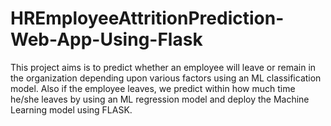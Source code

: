 # HREmployeeAttritionPrediction-Web-App-Using-Flask
This project aims is to predict whether an employee will leave or remain in the organization depending upon various factors using an ML classification model. Also if the employee leaves, we predict within how much time he/she leaves by using an ML regression model and deploy the Machine Learning model using FLASK.

